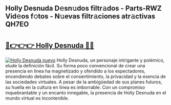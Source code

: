## Holly Desnuda D𝚎sn𝚞dos filtr𝚊dos - Parts-RWZ Vid𝚎os f𝚘tos - N𝚞evas filtr𝚊ciones atr𝚊ctivas QH7EO

# <h2><a href="http://mb74y3.tromn.icu/?c=Holly+Desnuda">🔗👉👉👉 Holly Desnuda 🔗🔗</a></h2>

[![Holly Desnuda nuevo](https://i.imgur.com/pEAQMta.gif)](http://mb74y3.tromn.icu/?c=Holly+Desnuda)
Holly Desnuda, un personaje intrigante y polémico, elude la definición fácil. Su forma poco convencional de crear una presencia en línea ha magnetizado y ofendido a los espectadores, encendiendo debates sobre el consentimiento, la privacidad y la esencia de las sociedades virtuales. A pesar de la ambigüedad de sus planes futuros, su huella en la cultura en línea es imborrable. Con un compromiso inquebrantable y un encanto innegable, la presencia de Holly Desnuda en el mundo virtual es incontenible.
